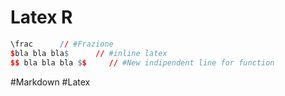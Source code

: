 # Latex R 
```R 
\frac      // #Frazione
$bla bla bla$      // #inline latex
$$ bla bla bla $$     // #New indipendent line for function
```

#Markdown 
#Latex 